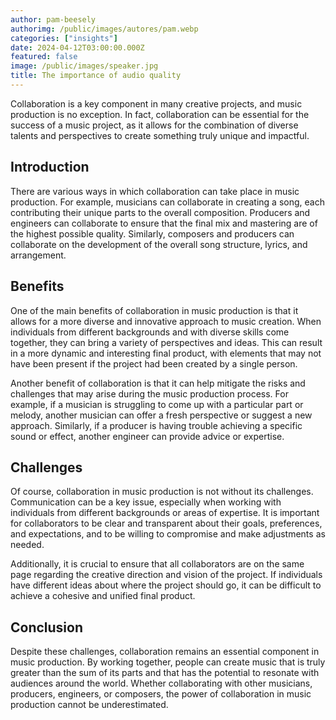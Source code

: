 ```yaml
---
author: pam-beesely
authorimg: /public/images/autores/pam.webp
categories: ["insights"]
date: 2024-04-12T03:00:00.000Z
featured: false
image: /public/images/speaker.jpg
title: The importance of audio quality
---
```


Collaboration is a key component in many creative projects, and music production is no exception. In fact, collaboration can be essential for the success of a music project, as it allows for the combination of diverse talents and perspectives to create something truly unique and impactful.

## Introduction

There are various ways in which collaboration can take place in music production. For example, musicians can collaborate in creating a song, each contributing their unique parts to the overall composition. Producers and engineers can collaborate to ensure that the final mix and mastering are of the highest possible quality. Similarly, composers and producers can collaborate on the development of the overall song structure, lyrics, and arrangement.

## Benefits

One of the main benefits of collaboration in music production is that it allows for a more diverse and innovative approach to music creation. When individuals from different backgrounds and with diverse skills come together, they can bring a variety of perspectives and ideas. This can result in a more dynamic and interesting final product, with elements that may not have been present if the project had been created by a single person.

Another benefit of collaboration is that it can help mitigate the risks and challenges that may arise during the music production process. For example, if a musician is struggling to come up with a particular part or melody, another musician can offer a fresh perspective or suggest a new approach. Similarly, if a producer is having trouble achieving a specific sound or effect, another engineer can provide advice or expertise.

## Challenges

Of course, collaboration in music production is not without its challenges. Communication can be a key issue, especially when working with individuals from different backgrounds or areas of expertise. It is important for collaborators to be clear and transparent about their goals, preferences, and expectations, and to be willing to compromise and make adjustments as needed.

Additionally, it is crucial to ensure that all collaborators are on the same page regarding the creative direction and vision of the project. If individuals have different ideas about where the project should go, it can be difficult to achieve a cohesive and unified final product.

## Conclusion

Despite these challenges, collaboration remains an essential component in music production. By working together, people can create music that is truly greater than the sum of its parts and that has the potential to resonate with audiences around the world. Whether collaborating with other musicians, producers, engineers, or composers, the power of collaboration in music production cannot be underestimated.